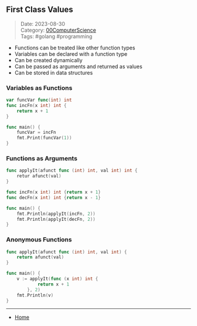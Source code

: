 ## First Class Values
 
>Date: 2023-08-30  
>Category: [00ComputerScience](links/00ComputerScience.md)  
>Tags: #golang #programming  

- Functions can be treated like other function types
- Variables can be declared with a function type
- Can be created dynamically
- Can be passed as arguments and returned as values
- Can be stored in data structures
### Variables as Functions
```go
var funcVar func(int) int
func incFn(x int) int {
	return x + 1
}

func main() {
	funcVar = incFn
	fmt.Print(funcVar(1))
}
```
### Functions as Arguments
```go
func applyIt(afunct func (int) int, val int) int {
	retur afunct(val)
}

func incFn(x int) int {return x + 1}
func decFn(x int) int {return x - 1}

func main() {
	fmt.Println(applyIt(incFn, 2))
	fmt.Println(applyIt(decFn, 2))
}
```
### Anonymous Functions
```go
func applyIt(afunct func (int) int, val int) {
	return afunct(val)
}

func main() {
	v := applyIt(func (x int) int {
			return x + 1
		}, 2)
	fmt.Println(v)
}
```

---
- [Home](https://heartthymes.github.io)